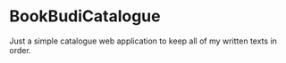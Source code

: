 # BookBudiCatalogue
Just a simple catalogue web application to keep all of my written texts in order.
